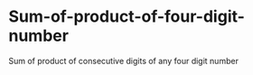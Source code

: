 # Sum-of-product-of-four-digit-number
Sum of product of consecutive digits of any four digit number
